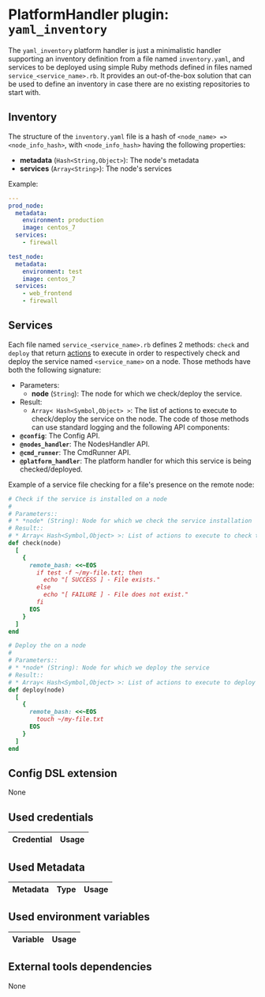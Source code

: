# PlatformHandler plugin: `yaml_inventory`

The `yaml_inventory` platform handler is just a minimalistic handler supporting an inventory definition from a file named `inventory.yaml`, and services to be deployed using simple Ruby methods defined in files named `service_<service_name>.rb`.
It provides an out-of-the-box solution that can be used to define an inventory in case there are no existing repositories to start with.

## Inventory

The structure of the `inventory.yaml` file is a hash of `<node_name> => <node_info_hash>`, with `<node_info_hash>` having the following properties:
* **metadata** (`Hash<String,Object>`): The node's metadata
* **services** (`Array<String>`): The node's services

Example:
```yaml
---
prod_node:
  metadata:
    environment: production
    image: centos_7
  services:
    - firewall

test_node:
  metadata:
    environment: test
    image: centos_7
  services:
    - web_frontend
    - firewall
```

## Services

Each file named `service_<service_name>.rb` defines 2 methods: `check` and `deploy` that return [actions](../../plugins.md#action) to execute in order to respectively check and deploy the service named `<service_name>` on a node.
Those methods have both the following signature:
* Parameters:
  * **node** (`String`): The node for which we check/deploy the service.
* Result:
  * `Array< Hash<Symbol,Object> >`: The list of actions to execute to check/deploy the service on the node.
The code of those methods can use standard logging and the following API components:
* **`@config`**: The Config API.
* **`@nodes_handler`**: The NodesHandler API.
* **`@cmd_runner`**: The CmdRunner API.
* **`@platform_handler`**: The platform handler for which this service is being checked/deployed.

Example of a service file checking for a file's presence on the remote node:
```ruby
# Check if the service is installed on a node
#
# Parameters::
# * *node* (String): Node for which we check the service installation
# Result::
# * Array< Hash<Symbol,Object> >: List of actions to execute to check the service
def check(node)
  [
    {
      remote_bash: <<~EOS
        if test -f ~/my-file.txt; then
          echo "[ SUCCESS ] - File exists."
        else
          echo "[ FAILURE ] - File does not exist."
        fi
      EOS
    }
  ]
end

# Deploy the on a node
#
# Parameters::
# * *node* (String): Node for which we deploy the service
# Result::
# * Array< Hash<Symbol,Object> >: List of actions to execute to deploy the service
def deploy(node)
  [
    {
      remote_bash: <<~EOS
        touch ~/my-file.txt
      EOS
    }
  ]
end
```

## Config DSL extension

None

## Used credentials

| Credential | Usage
| --- | --- |

## Used Metadata

| Metadata | Type | Usage
| --- | --- | --- |

## Used environment variables

| Variable | Usage
| --- | --- |

## External tools dependencies

None
